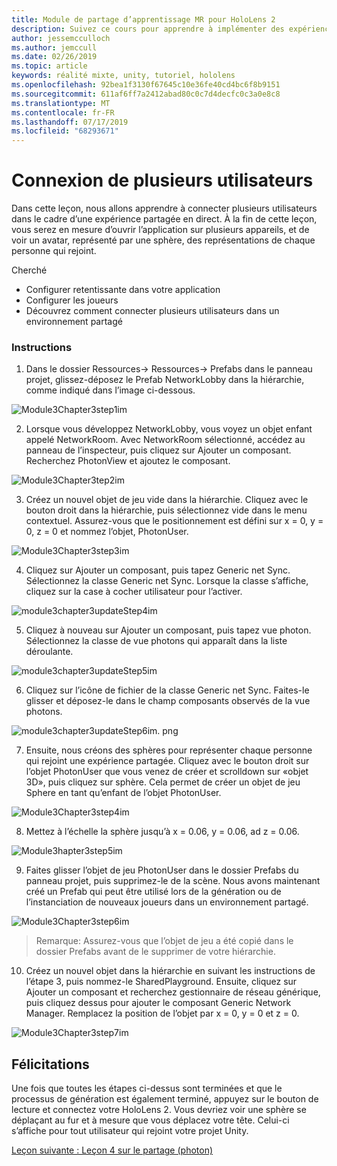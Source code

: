 ```yaml
---
title: Module de partage d’apprentissage MR pour HoloLens 2
description: Suivez ce cours pour apprendre à implémenter des expériences partagées multi-utilisateur dans une application HoloLens 2.
author: jessemcculloch
ms.author: jemccull
ms.date: 02/26/2019
ms.topic: article
keywords: réalité mixte, unity, tutoriel, hololens
ms.openlocfilehash: 92bea1f3130f67645c10e36fe40cd4bc6f8b9151
ms.sourcegitcommit: 611af6ff7a2412abad80c0c7d4decfc0c3a0e8c8
ms.translationtype: MT
ms.contentlocale: fr-FR
ms.lasthandoff: 07/17/2019
ms.locfileid: "68293671"
---
```

# <a name="connecting-multiple-users"></a>Connexion de plusieurs utilisateurs

Dans cette leçon, nous allons apprendre à connecter plusieurs utilisateurs dans le cadre d’une expérience partagée en direct. À la fin de cette leçon, vous serez en mesure d’ouvrir l’application sur plusieurs appareils, et de voir un avatar, représenté par une sphère, des représentations de chaque personne qui rejoint. 

Cherché

- Configurer retentissante dans votre application
- Configurer les joueurs
- Découvrez comment connecter plusieurs utilisateurs dans un environnement partagé

### <a name="instructions"></a>Instructions

1. Dans le dossier Ressources-> Ressources-> Prefabs dans le panneau projet, glissez-déposez le Prefab NetworkLobby dans la hiérarchie, comme indiqué dans l’image ci-dessous.

![Module3Chapter3step1im](images/module3chapter3step1im.PNG)

2. Lorsque vous développez NetworkLobby, vous voyez un objet enfant appelé NetworkRoom. Avec NetworkRoom sélectionné, accédez au panneau de l’inspecteur, puis cliquez sur Ajouter un composant. Recherchez PhotonView et ajoutez le composant.

![Module3Chapter3tep2im](images/module3chapter3step2im.PNG)

3. Créez un nouvel objet de jeu vide dans la hiérarchie. Cliquez avec le bouton droit dans la hiérarchie, puis sélectionnez vide dans le menu contextuel. Assurez-vous que le positionnement est défini sur x = 0, y = 0, z = 0 et nommez l’objet, PhotonUser.

![Module3Chapter3step3im](images/module3chapter3step3im.PNG)

4. Cliquez sur Ajouter un composant, puis tapez Generic net Sync. Sélectionnez la classe Generic net Sync. Lorsque la classe s’affiche, cliquez sur la case à cocher utilisateur pour l’activer. 

![module3chapter3updateStep4im](images/module3chapter3updateStep4im.png)

5. Cliquez à nouveau sur Ajouter un composant, puis tapez vue photon. Sélectionnez la classe de vue photons qui apparaît dans la liste déroulante.

![module3chapter3updateStep5im](images/module3chapter3updateStep5im.png)

6. Cliquez sur l’icône de fichier de la classe Generic net Sync. Faites-le glisser et déposez-le dans le champ composants observés de la vue photons. 

![module3chapter3updateStep6im. png](images/module3chapter3updateStep6im.png) 

7. Ensuite, nous créons des sphères pour représenter chaque personne qui rejoint une expérience partagée. Cliquez avec le bouton droit sur l’objet PhotonUser que vous venez de créer et scrolldown sur «objet 3D», puis cliquez sur sphère. Cela permet de créer un objet de jeu Sphere en tant qu’enfant de l’objet PhotonUser.

![Module3Chapter3step4im](images/module3chapter3step4im.PNG)

8. Mettez à l’échelle la sphère jusqu’à x = 0.06, y = 0.06, ad z = 0.06.

![Module3hapter3step5im](images/module3chapter3step5im.PNG)

9. Faites glisser l’objet de jeu PhotonUser dans le dossier Prefabs du panneau projet, puis supprimez-le de la scène. Nous avons maintenant créé un Prefab qui peut être utilisé lors de la génération ou de l’instanciation de nouveaux joueurs dans un environnement partagé.

![Module3Chapter3step6im](images/module3chapter3step6im.PNG)

> Remarque: Assurez-vous que l’objet de jeu a été copié dans le dossier Prefabs avant de le supprimer de votre hiérarchie.

10. Créez un nouvel objet dans la hiérarchie en suivant les instructions de l’étape 3, puis nommez-le SharedPlayground. Ensuite, cliquez sur Ajouter un composant et recherchez gestionnaire de réseau générique, puis cliquez dessus pour ajouter le composant Generic Network Manager. Remplacez la position de l’objet par x = 0, y = 0 et z = 0.

![Module3Chapter3step7im](images/module3chapter3step7im.PNG)


## <a name="congratulations"></a>Félicitations

Une fois que toutes les étapes ci-dessus sont terminées et que le processus de génération est également terminé, appuyez sur le bouton de lecture et connectez votre HoloLens 2. Vous devriez voir une sphère se déplaçant au fur et à mesure que vous déplacez votre tête. Celui-ci s’affiche pour tout utilisateur qui rejoint votre projet Unity.

[Leçon suivante : Leçon 4 sur le partage (photon)](mrlearning-sharing(photon)-ch4.md)

